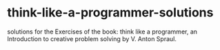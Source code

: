 # think-like-a-programmer-solutions
solutions for the Exercises of the book: think like a programmer, an Introduction to creative problem solving by V. Anton Spraul. 
